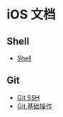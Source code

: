 # iOS 文档

## Shell

- [Shell](./Shell/Shell.md)


## Git

- [Git SSH](./Git/GitSSH.md)
- [Git 基础操作](https://blog.csdn.net/feather_wch/article/details/78657362#1-%E5%9F%BA%E6%9C%AC%E6%93%8D%E4%BD%9C)
